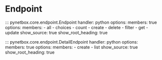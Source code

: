 # Endpoint

::: pynetbox.core.endpoint.Endpoint
    handler: python
    options:
        members: true
    options:
        members:
            - all
            - choices
            - count
            - create
            - delete
            - filter
            - get
            - update
        show_source: true
        show_root_heading: true

::: pynetbox.core.endpoint.DetailEndpoint
    handler: python
    options:
        members: true
    options:
        members:
            - create
            - list
        show_source: true
        show_root_heading: true
